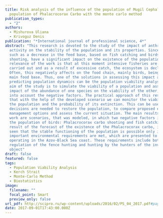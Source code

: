 ```yaml
---
title: Risk analysis of the influence of the population of Mugil Cephalus
  population of Phalacrocorax Carbo with the monte carlo method
publication_types:
  - "2"
authors:
  - Mishurova Uliana
  - Krivoguz Denis
publication: "*International journal of professional science, 4*"
abstract: "This research is devoted to the study of the impact of anthropogenic
  activity on the stability of the population and its properties. Since factors,
  such as a decrease in the feed base, based on fish catching and birds
  shooting, have a significant impact on the existence of the population. The
  relevance of the work is that at this moment intensive fisheries are being
  carried out and as a result of excessive catch, the ecosystem is declining.
  Often, this negatively affects on the food chain, mainly birds, being their
  main food base. Thus, one of the solutions in assessing this impact and
  predicting population dynamics can be the population viability analysis. The
  aim of the study is to simulate the viability of a population and assess the
  impact of the abundance of one species on the viability of the other, taking
  into account the negative factors. The practical approach of this research is
  that with the help of the developed scenario we can monitor the viability of
  the population and the probability of its extinction. This can be useful when
  decisions are needed to restore the population, to compare proposed ecosystem
  management options and assess the current situation. The main results of this
  work are scenarios, that was modeled, in which two negative factors impacts on
  the population of birds: Phalacrocorax carbo shooting and fish catching. As a
  result of the forecast of the existence of the Phalacrocorax carbo, it can be
  seen that the stable functioning of the population is possible only if two
  important environmental requirements are met, which are presented to users
  operating in the Azov-Black Sea coast. These requirements include both
  regulation of the fence hunting and hunting by the hunters of the investigated
  object"
draft: false
featured: false
tags:
  - Population Viability Analysis
  - Kerch Strait
  - Monte-Carlo Method
  - Biostatistics
image:
  filename: ""
  focal_point: Smart
  preview_only: false
url_pdf: http://scipro.ru/wp-content/uploads/2016/02/PS_04_2017.pdf#page=44
date: 2017-09-01T17:43:00.000Z
---
```

